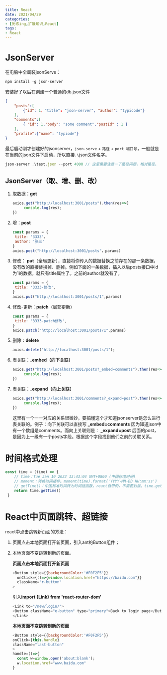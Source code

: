```yaml
---
title: React
date: 2021/04/29
categories:
- [历练ing,扩展知识,React]
tags:
- React
---
```


# JsonServer

在电脑中全局装jsonServe：

```js
npm install -g json-server
```

安装好了以后在创建一个普通的db.json文件

```json
{
    "posts":[
		{"id": 1，"title": "json-server", "author": "typicode"}
    ],
	"comments":[
		{ "id": 1,"body": "some comment","postId" : 1 }
    ],
	"profile":{"name": "typiode"}
}
```

最后启动刚才创建好的jsonserver，`json-serve` + `路径` + `port 端口号`，一般就是在当前的json文件下启动，所以直接`.\`json文件名字。

```js
json-server .\test.json --port 4000 // 这里需要注意一下路径问题，相对路径。
```

## JsonServer（取、增、删、改）

1. 取数据：**get**

   ```js
   axios.get("http://localhost:3001/posts").then(res=>{
        console.log(res);
   })
   ```

2. 增：**post**

   ```js
   const params = {
   	title: '3333'，
   	author: '张三'
   }
   axios.post("http://localhost:3001/posts"，params)
   ```

3. 修改： **put**（全局更新），直接将你传入的数据替换之前存在的那一条数据，没有改的直接替换掉、删掉。例如下面的一条数据，插入以后posts接口中id为1的数据。就只有title属性了。之前的author就没有了。

   ```js
   const params = {
   	title: '3333-修改',
   }
   axios.put("http://localhost:3001/posts/1",params)
   ```

   

4. 修改-更新：**patch**（局部更新）

   ```js
   const params = {
   	title: '3333-patch修改',
   }
   axios.patch("http://localhost:3001/posts/1",params)
   ```

5. 删除：**delete**

   ```js
   axios.delete("http://localhost:3001/posts/1");
   ```

6. 表关联：**_embed（向下关联）**

   ```js
   axios.get("http://localhost:3001/posts?_embed=comments").then(res=>{
        console.log(res);
   })
   ```

7. 表关联：**_expand（向上关联）**

   ```js
   axios.get("http://localhost:3001/comments?_expand=post").then(res=>{
        console.log(res);
   })
   ```

   这里有一个一一对应的关系很微妙，要搞懂这个才知道jsonserver是怎么进行表关联的。例子：向下关联可以直接写 **_embed=comments** 因为知道json中有一个数组是comments。而向上关联则是： **_expand=post** 后面的post，是因为上一级有一个posts字段。根据这个字段找到他们之前的关联关系。

# 时间格式处理

```js
const time = (time) => {
    // time：Tue Jan 10 2023 13:43:04 GMT+0800 (中国标准时间)
    // moment：转换时间插件。moment(time).format('YYYY-MM-DD HH:mm:ss')
    // getTime()：中国标准时间转为时间搓函数，react自带的，不需要封装。time.getTime()
    return time.getTime()
 }
```

# React中页面跳转、超链接

react中点击跳转新页面的方法：

1. 页面点击本地页面打开新页面，引入ant的Button组件；

2. 本地页面不变跳转到新的页面。

   

   **页面点击本地页面打开新页面**

   ```js
   <Button style={{backgroundColor:'#F0F2F5'}}
     onClick={()=>{window.location.href="https://baidu.com"}}
     className="r-button"
   >
   ```

   引入**import {Link} from 'react-router-dom'**

   ```js
   <Link to="/new/login/">
   <Button className="e-button" type="primary">Back to login page</Button>
   </Link>
   ```

   **本地页面不变跳转到新的页面**

   ```js
   <Button style={{backgroundColor:'#F0F2F5'}}
   onClick={this.handle}
   className="last-button"
   >
   handle=()=>{
     const w=window.open('about:blank');
     w.location.href="www.baidu.com"
   }
   ```

   

